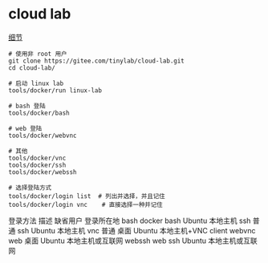 # cloud lab

[细节](https://gitee.com/tinylab/linux-lab)
```shell
# 使用非 root 用户
git clone https://gitee.com/tinylab/cloud-lab.git
cd cloud-lab/

# 启动 linux lab
tools/docker/run linux-lab

# bash 登陆
tools/docker/bash

# web 登陆
tools/docker/webvnc

# 其他
tools/docker/vnc
tools/docker/ssh
tools/docker/webssh

# 选择登陆方式
tools/docker/login list  # 列出并选择，并且记住
tools/docker/login vnc    # 直接选择一种并记住
```

登录方法	描述	缺省用户	登录所在地
bash	docker bash	Ubuntu	本地主机
ssh	普通 ssh	Ubuntu	本地主机
vnc	普通 桌面	Ubuntu	本地主机+VNC client
webvnc	web 桌面	Ubuntu	本地主机或互联网
webssh	web ssh	Ubuntu	本地主机或互联网
